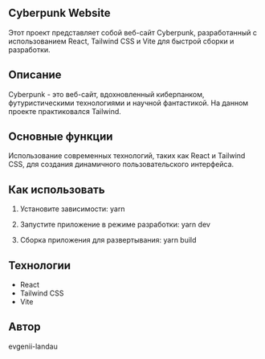## Cyberpunk Website

Этот проект представляет собой веб-сайт Cyberpunk, разработанный с использованием React, Tailwind CSS и Vite для быстрой сборки и разработки.

## Описание

Cyberpunk - это веб-сайт, вдохновленный киберпанком, футуристическими технологиями и научной фантастикой. На данном проекте практиковался Tailwind.

## Основные функции

Использование современных технологий, таких как React и Tailwind CSS, для создания динамичного пользовательского интерфейса.

## Как использовать

1. Установите зависимости:
yarn

2. Запустите приложение в режиме разработки:
yarn dev

3. Сборка приложения для развертывания:
yarn build

## Технологии

- React
- Tailwind CSS
- Vite

## Автор

evgenii-landau
